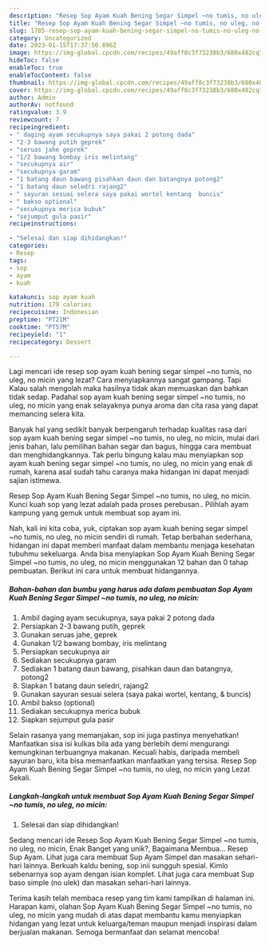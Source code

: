 ```yaml
---
description: "Resep Sop Ayam Kuah Bening Segar Simpel ~no tumis, no uleg, no micin yang Bikin Ngiler, Buat Buka Puasa Sempurna"
title: "Resep Sop Ayam Kuah Bening Segar Simpel ~no tumis, no uleg, no micin yang Bikin Ngiler, Buat Buka Puasa Sempurna"
slug: 1785-resep-sop-ayam-kuah-bening-segar-simpel-no-tumis-no-uleg-no-micin-yang-bikin-ngiler-buat-buka-puasa-sempurna
category: Uncategorized
date: 2023-01-15T17:37:50.896Z
image: https://img-global.cpcdn.com/recipes/49aff8c3f73238b3/680x482cq70/sop-ayam-kuah-bening-segar-simpel-no-tumis-no-uleg-no-micin-foto-resep-utama.jpg
hideToc: false
enableToc: true
enableTocContent: false
thumbnail: https://img-global.cpcdn.com/recipes/49aff8c3f73238b3/680x482cq70/sop-ayam-kuah-bening-segar-simpel-no-tumis-no-uleg-no-micin-foto-resep-utama.jpg
cover: https://img-global.cpcdn.com/recipes/49aff8c3f73238b3/680x482cq70/sop-ayam-kuah-bening-segar-simpel-no-tumis-no-uleg-no-micin-foto-resep-utama.jpg
author: Admin
authorAv: notfound
ratingvalue: 3.9
reviewcount: 7
recipeingredient:
- " daging ayam secukupnya saya pakai 2 potong dada"
- "2-3 bawang putih geprek"
- "seruas jahe geprek"
- "1/2 bawang bombay iris melintang"
- "secukupnya air"
- "secukupnya garam"
- "1 batang daun bawang pisahkan daun dan batangnya potong2"
- "1 batang daun seledri rajang2"
- " sayuran sesuai selera saya pakai wortel kentang  buncis"
- " bakso optional"
- "secukupnya merica bubuk"
- "sejumput gula pasir"
recipeinstructions:

- "Selesai dan siap dihidangkan!"
categories:
- Resep
tags:
- sop
- ayam
- kuah

katakunci: sop ayam kuah 
nutrition: 179 calories
recipecuisine: Indonesian
preptime: "PT21M"
cooktime: "PT57M"
recipeyield: "1"
recipecategory: Dessert

---
```



Lagi mencari ide resep sop ayam kuah bening segar simpel ~no tumis, no uleg, no micin yang lezat? Cara menyiapkannya sangat gampang. Tapi Kalau salah mengolah maka hasilnya tidak akan memuaskan dan bahkan tidak sedap. Padahal sop ayam kuah bening segar simpel ~no tumis, no uleg, no micin yang enak selayaknya punya aroma dan cita rasa yang dapat memancing selera kita.


Banyak hal yang sedikit banyak berpengaruh terhadap kualitas rasa dari sop ayam kuah bening segar simpel ~no tumis, no uleg, no micin, mulai dari jenis bahan, lalu pemilihan bahan segar dan bagus, hingga cara membuat dan menghidangkannya. Tak perlu bingung kalau mau menyiapkan sop ayam kuah bening segar simpel ~no tumis, no uleg, no micin yang enak di rumah, karena asal sudah tahu caranya maka hidangan ini dapat menjadi sajian istimewa.

Resep Sop Ayam Kuah Bening Segar Simpel ~no tumis, no uleg, no micin. Kunci kuah sop yang lezat adalah pada proses perebusan.. Pilihlah ayam kampung yang gemuk untuk membuat sop ayam ini.


Nah, kali ini kita coba, yuk, ciptakan sop ayam kuah bening segar simpel ~no tumis, no uleg, no micin sendiri di rumah. Tetap berbahan sederhana, hidangan ini dapat memberi manfaat dalam membantu menjaga kesehatan tubuhmu sekeluarga. Anda bisa menyiapkan Sop Ayam Kuah Bening Segar Simpel ~no tumis, no uleg, no micin menggunakan 12 bahan dan 0 tahap pembuatan. Berikut ini cara untuk membuat hidangannya.

<!--inarticleads1-->

##### Bahan-bahan dan bumbu yang harus ada dalam pembuatan Sop Ayam Kuah Bening Segar Simpel ~no tumis, no uleg, no micin:

1. Ambil  daging ayam secukupnya, saya pakai 2 potong dada
1. Persiapkan 2-3 bawang putih, geprek
1. Gunakan seruas jahe, geprek
1. Gunakan 1/2 bawang bombay, iris melintang
1. Persiapkan secukupnya air
1. Sediakan secukupnya garam
1. Sediakan 1 batang daun bawang, pisahkan daun dan batangnya, potong2
1. Siapkan 1 batang daun seledri, rajang2
1. Gunakan  sayuran sesuai selera (saya pakai wortel, kentang, &amp; buncis)
1. Ambil  bakso (optional)
1. Sediakan secukupnya merica bubuk
1. Siapkan sejumput gula pasir


Selain rasanya yang memanjakan, sop ini juga pastinya menyehatkan! Manfaatkan sisa isi kulkas bila ada yang berlebih demi mengurangi kemungkinan terbuangnya makanan. Kecuali habis, daripada membeli sayuran baru, kita bisa memanfaatkan manfaatkan yang tersisa. Resep Sop Ayam Kuah Bening Segar Simpel ~no tumis, no uleg, no micin yang Lezat Sekali. 

<!--inarticleads2-->

##### Langkah-langkah untuk membuat Sop Ayam Kuah Bening Segar Simpel ~no tumis, no uleg, no micin:


1. Selesai dan siap dihidangkan!

Sedang mencari ide Resep Sop Ayam Kuah Bening Segar Simpel ~no tumis, no uleg, no micin, Enak Banget yang unik?, Bagaimana Membua… Resep Sup Ayam. Lihat juga cara membuat Sup Ayam Simpel dan masakan sehari-hari lainnya. Berkuah kaldu bening, sop inii sungguh spesial. Kimlo sebenarnya sop ayam dengan isian komplet. Lihat juga cara membuat Sup baso simple (no ulek) dan masakan sehari-hari lainnya. 

Terima kasih telah membaca resep yang tim kami tampilkan di halaman ini. Harapan kami, olahan Sop Ayam Kuah Bening Segar Simpel ~no tumis, no uleg, no micin yang mudah di atas dapat membantu kamu menyiapkan hidangan yang lezat untuk keluarga/teman maupun menjadi inspirasi dalam berjualan makanan. Semoga bermanfaat dan selamat mencoba!
